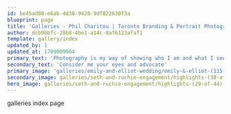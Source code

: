 ```yaml
---
id: be45ad08-e6ab-4d38-9420-9df822630f3a
blueprint: page
title: 'Galleries - Phil Charitou | Toronto Branding & Portrait Photography'
author: dcb9bbfc-28b8-4be1-a14c-daf6123afaf1
template: gallery/index
updated_by: 1
updated_at: 1709009964
primary_text: 'Photography is my way of showing who I am and what I see. What drives me is helping others show the world how they wish to be seen, consider me a medium.'
secondary_text: 'Consider me your eyes and advocate'
primary_image: 'galleries/emily-and-elliot-wedding/emily-&-elliot-(115-of-267).webp'
secondary_image: galleries/seth-and-ruchie-engagement/highlights-(30-of-44)-(medium).jpg
hero_image: galleries/seth-and-ruchie-engagement/highlights-(29-of-44)-(medium).jpg
---
```

galleries index page